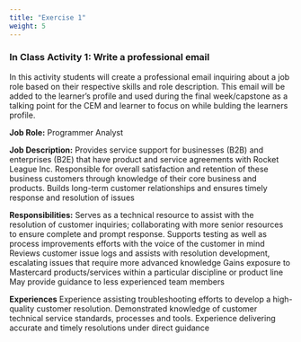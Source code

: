 ```yaml
---
title: "Exercise 1"
weight: 5
---
```


### In Class Activity 1: Write a professional email
In this activity students will create a professional email inquiring about a job role based on their respective skills and role description. 
This email will be added to the learner’s profile and used during the final week/capstone as a talking point for the CEM and learner to focus on while bulding the learners profile. 

**Job Role:** Programmer Analyst 

**Job Description:** 
Provides service support for businesses (B2B) and enterprises (B2E) that have product and service agreements with Rocket League Inc. Responsible for overall satisfaction and retention of these business customers through knowledge of their core business and products. Builds long-term customer relationships and ensures timely response and resolution of issues

**Responsibilities:** 
Serves as a technical resource to assist with the resolution of customer inquiries; collaborating with more senior resources to ensure complete and prompt response. Supports testing as well as process improvements efforts with the voice of the customer in mind Reviews customer issue logs and assists with resolution development, escalating issues that require more advanced knowledge Gains exposure to Mastercard products/services within a particular discipline or product line May provide guidance to less experienced team members

**Experiences**
Experience assisting troubleshooting efforts to develop a high-quality customer resolution. Demonstrated knowledge of customer technical service standards, processes and tools. Experience delivering accurate and timely resolutions under direct guidance




